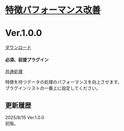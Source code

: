 # [特徴パフォーマンス改善](https://raw.githubusercontent.com/nuun888/MZ/master/NUUN_TraitsFPSImprovement.js)
# Ver.1.0.0
[ダウンロード](https://raw.githubusercontent.com/nuun888/MZ/master/NUUN_TraitsFPSImprovement.js)
#### 必須、前提プラグイン
[共通処理](https://github.com/nuun888/MZ/blob/master/README/Base.md)  

特徴を持つデータの処理のパフォーマンスを向上させます。  
プラグインリストの一番上に設定してください。  

## 更新履歴
2025/8/15 Ver.1.0.0  
初版。  
